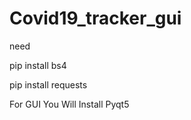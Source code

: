 # Covid19_tracker_gui


need

pip install bs4

pip install requests

For GUI You Will Install Pyqt5

